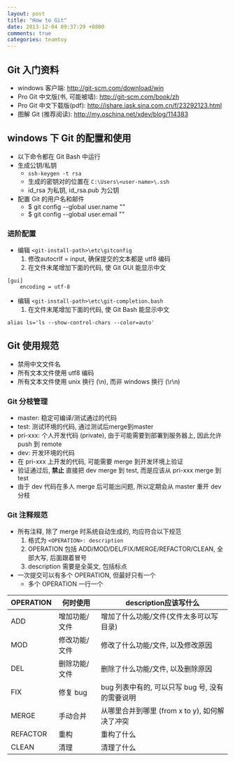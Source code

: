 ```yaml
---
layout: post
title: "How to Git"
date: 2013-12-04 09:37:29 +0800
comments: true
categories: teamtoy 
---
```

## Git 入门资料
 * windows 客户端: http://git-scm.com/download/win
 * Pro Git 中文版(书, 可能被墙): http://git-scm.com/book/zh
 * Pro Git 中文下载版(pdf): http://ishare.iask.sina.com.cn/f/23292123.html
 * 图解 Git (推荐阅读): http://my.oschina.net/xdev/blog/114383
 
## windows 下 Git 的配置和使用
 * 以下命令都在 Git Bash 中运行
 * 生成公钥/私钥
   * ```ssh-keygen -t rsa```
   * 生成的密钥对的位置在 ```C:\Users\<user-name>\.ssh```
   * id_rsa 为私钥, id_rsa.pub 为公钥
 * 配置 Git 的用户名和邮件
   * $ git config --global user.name "<your-name>"
   * $ git config --global user.email "<your-email>"
<!-- more -->

### 进阶配置
 * 编辑 ```<git-install-path>\etc\gitconfig```
   1. 修改autocrlf = input, 确保提交的文本都是 utf8 编码
   1. 在文件末尾增加下面的代码, 使 Git GUI 能显示中文
<pre><code>[gui]
    encoding = utf-8
</code></pre>
 * 编辑 ```<git-install-path>\etc\git-completion.bash```
   1. 在文件末尾增加下面的代码, 使 Git Bash 能显示中文
<pre><code>alias ls='ls --show-control-chars --color=auto'
</code></pre>
 
## Git 使用规范
 * 禁用中文文件名
 * 所有文本文件使用 utf8 编码
 * 所有文本文件使用 unix 换行 (\n), 而非 windows 换行 (\r\n)

### Git 分枝管理
 * master: 稳定可编译/测试通过的代码
 * test: 测试环境的代码, 通过测试后merge到master
 * pri-xxx: 个人开发代码 (private), 由于可能需要到部署到服务器上, 因此允许 push 到 remote
 * dev: 开发环境的代码
  * 在 pri-xxx 上开发的代码, 可能需要 merge 到开发环境上验证
  * 验证通过后, **禁止** 直接把 dev merge 到 test, 而是应该从 pri-xxx merge 到 test
  * 由于 dev 代码在多人 merge 后可能出问题, 所以定期会从 master 重开 dev 分枝

### Git 注释规范
 * 所有注释, 除了 merge 时系统自动生成的, 均应符合以下规范
   1. 格式为 ```<OPERATION>: description```
   1. OPERATION 包括 ADD/MOD/DEL/FIX/MERGE/REFACTOR/CLEAN, 全部大写, 后面跟着冒号
   1. description 需要是全英文, 包括标点
 * 一次提交可以有多个 OPERATION, 但最好只有一个
   * 多个 OPERATION 一行一个

OPERATION| 何时使用 | description应该写什么
---- | ---- | ----
ADD | 增加功能/文件 | 增加了什么功能/文件(文件太多可以写目录)
MOD | 修改功能/文件 | 修改了什么功能/文件, 以及修改原因
DEL | 删除功能/文件 | 删除了什么功能/文件, 以及删除原因
FIX | 修复 bug | bug 列表中有的, 可以只写 bug 号, 没有的需要说明
MERGE | 手动合并 | 从哪里合并到哪里 (from x to y), 如何解决了冲突
REFACTOR | 重构 | 重构了什么
CLEAN | 清理 | 清理了什么
